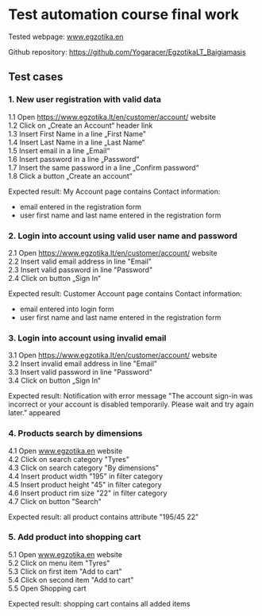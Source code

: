 # Test automation course final work

Tested webpage: www.egzotika.en 

Github repository: https://github.com/Yogaracer/EgzotikaLT_Baigiamasis


## Test cases

### 1. New user registration with valid data

1.1 Open https://www.egzotika.lt/en/customer/account/ website <br>
1.2 Click on „Create an Account“ header link <br>
1.3 Insert First Name in a line „First Name" <br>
1.4  Insert Last Name in a line „Last Name“ <br>
1.5  Insert email in a line „Email“ <br>
1.6  Insert password in a line „Password“ <br>
1.7 Insert the same password in a line „Confirm password“ <br>
1.8 Click a button „Create an account“<br>

Expected result: My Account page contains Contact information: <br>
- email entered in the registration form
- user first name and last name entered in the registration form <br>

### 2. Login into account using valid user name and password <br>

2.1 Open https://www.egzotika.lt/en/customer/account/ website <br>
2.2 Insert valid email address in line "Email" <br>
2.3 Insert valid password in line "Password" <br>
2.4 Click on button „Sign In“ <br>

Expected result: Customer Account page contains Contact information: <br>
- email entered into login form <br>
- user first name and last name entered in the registration form <br>

### 3.  Login into account using invalid email 

3.1 Open https://www.egzotika.lt/en/customer/account/ website <br>
3.2 Insert invalid email address in line "Email" <br>
3.3 Insert valid password in line "Password" <br>
3.4 Click on button „Sign In“ <br>

Expected result: Notification with error message "The account sign-in was incorrect or your account is disabled 
temporarily. Please wait and try again later." appeared <br>

### 4.  Products search by dimensions 

4.1 Open www.egzotika.en website <br>
4.2 Click on search category "Tyres" <br>
4.3 Click on search category "By dimensions" <br>
4.4 Insert product width "195" in filter category <br>
4.5 Insert product height "45" in filter category <br>
4.6 Insert product rim size "22" in filter category <br>
4.7 Click on button "Search" <br>

Expected result: all product contains attribute "195/45 22" <br>

### 5. Add product into shopping cart
5.1 Open www.egzotika.en website <br>
5.2 Click on menu item "Tyres" <br>
5.3 Click on first item "Add to cart" <br>
5.4 Click on second item "Add to cart" <br>
5.5 Open Shopping cart <br>

Expected result: shopping cart contains all added items 


